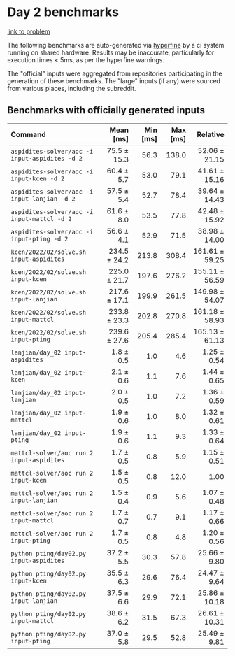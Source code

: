 # Day 2 benchmarks

[link to problem](http://adventofcode.com/2022/day/2)

The following benchmarks are auto-generated via [hyperfine](https://github.com/sharkdp/hyperfine) by a ci system running on shared hardware. Results may be inaccurate, particularly for execution times < 5ms, as per the hyperfine warnings.

The "official" inputs were aggregated from repositories participating in the generation of these benchmarks. The "large" inputs (if any) were sourced from various places, including the subreddit.

## Benchmarks with officially generated inputs
| Command | Mean [ms] | Min [ms] | Max [ms] | Relative |
|:---|---:|---:|---:|---:|
| `aspidites-solver/aoc -i input-aspidites -d 2` | 75.5 ± 15.3 | 56.3 | 138.0 | 52.06 ± 21.15 |
| `aspidites-solver/aoc -i input-kcen -d 2` | 60.4 ± 5.7 | 53.0 | 79.1 | 41.61 ± 15.16 |
| `aspidites-solver/aoc -i input-lanjian -d 2` | 57.5 ± 5.4 | 52.7 | 78.4 | 39.64 ± 14.43 |
| `aspidites-solver/aoc -i input-mattcl -d 2` | 61.6 ± 8.0 | 53.5 | 77.8 | 42.48 ± 15.92 |
| `aspidites-solver/aoc -i input-pting -d 2` | 56.6 ± 4.1 | 52.9 | 71.5 | 38.98 ± 14.00 |
| `kcen/2022/02/solve.sh input-aspidites` | 234.5 ± 24.2 | 213.8 | 308.4 | 161.61 ± 59.25 |
| `kcen/2022/02/solve.sh input-kcen` | 225.0 ± 21.7 | 197.6 | 276.2 | 155.11 ± 56.59 |
| `kcen/2022/02/solve.sh input-lanjian` | 217.6 ± 17.1 | 199.9 | 261.5 | 149.98 ± 54.07 |
| `kcen/2022/02/solve.sh input-mattcl` | 233.8 ± 23.3 | 202.8 | 270.8 | 161.18 ± 58.93 |
| `kcen/2022/02/solve.sh input-pting` | 239.6 ± 27.6 | 205.4 | 285.4 | 165.13 ± 61.13 |
| `lanjian/day_02 input-aspidites` | 1.8 ± 0.5 | 1.0 | 4.6 | 1.25 ± 0.54 |
| `lanjian/day_02 input-kcen` | 2.1 ± 0.6 | 1.1 | 7.6 | 1.44 ± 0.65 |
| `lanjian/day_02 input-lanjian` | 2.0 ± 0.5 | 1.0 | 7.2 | 1.36 ± 0.59 |
| `lanjian/day_02 input-mattcl` | 1.9 ± 0.6 | 1.0 | 8.0 | 1.32 ± 0.61 |
| `lanjian/day_02 input-pting` | 1.9 ± 0.6 | 1.1 | 9.3 | 1.33 ± 0.64 |
| `mattcl-solver/aoc run 2 input-aspidites` | 1.7 ± 0.5 | 0.8 | 5.9 | 1.15 ± 0.51 |
| `mattcl-solver/aoc run 2 input-kcen` | 1.5 ± 0.5 | 0.8 | 12.0 | 1.00 |
| `mattcl-solver/aoc run 2 input-lanjian` | 1.5 ± 0.4 | 0.9 | 5.6 | 1.07 ± 0.48 |
| `mattcl-solver/aoc run 2 input-mattcl` | 1.7 ± 0.7 | 0.7 | 9.1 | 1.17 ± 0.66 |
| `mattcl-solver/aoc run 2 input-pting` | 1.7 ± 0.5 | 0.8 | 4.8 | 1.20 ± 0.56 |
| `python pting/day02.py input-aspidites` | 37.2 ± 5.5 | 30.3 | 57.8 | 25.66 ± 9.80 |
| `python pting/day02.py input-kcen` | 35.5 ± 6.3 | 29.6 | 76.4 | 24.47 ± 9.64 |
| `python pting/day02.py input-lanjian` | 37.5 ± 6.6 | 29.9 | 72.1 | 25.86 ± 10.18 |
| `python pting/day02.py input-mattcl` | 38.6 ± 6.2 | 31.5 | 67.3 | 26.61 ± 10.31 |
| `python pting/day02.py input-pting` | 37.0 ± 5.8 | 29.5 | 52.8 | 25.49 ± 9.81 |
